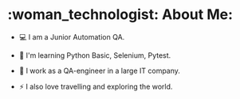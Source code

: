 
<h1>:woman_technologist: About Me:</h1>

- :computer: I am a Junior Automation QA.

- :telescope: I'm learning Python Basic, Selenium, Pytest.

- :seedling: I work as a QA-engineer in a large IT company.

- :zap: I also love travelling and exploring the world.


